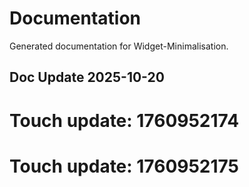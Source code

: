 # Documentation

Generated documentation for Widget-Minimalisation.

## Doc Update 2025-10-20

# Touch update: 1760952174

# Touch update: 1760952175
